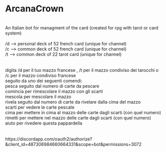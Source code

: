 # ArcanaCrown
<br />
An Italian bot for managment of the card (created for rpg with tarot or card system)<br />
<br />
/d --> personal deck of 52 french card (unique for channel)<br />
/c --> common deck of 52 french card (unique for channel)<br />
/t --> common deck of 22 tarot card (unique for channel)<br />
<br /><br />
digita /d per il tuo mazzo francese , /t per il mazzo condiviso dei tarocchi o /c per il mazzo condiviso francese<br />
seguito da uno dei seguenti comendi:<br /> 
pesca seguito dal numero di carte da pescare <br /> 
comincia per rimescolare il mazzo con gli scarti<br /> 
mescola per mescolare il mazzo<br /> 
rivela seguito dal numero di carte da rivelare dalla cima del mazzo <br /> 
scarti per vedere le carte pescate<br /> 
cima per mettere in cima al mazzo delle carte dagli scarti (con quel numero)<br /> 
rimetti per mettere nel mazzo delle carte dagli scarti (con quel numero)<br /> 
aiuto per rivedere questa pappardella<br />
<br />
<br />
https://discordapp.com/oauth2/authorize?&client_id=487306984660664331&scope=bot&permissions=3072